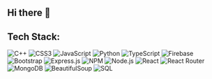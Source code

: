 ## Hi there 👋

<!--
**Slashin3/Slashin3** is a ✨ _special_ ✨ repository because its `README.md` (this file) appears on your GitHub profile.

Here are some ideas to get you started:

- 🔭 I’m currently working on ...
- 🌱 I’m currently learning ...
- 👯 I’m looking to collaborate on ...
- 🤔 I’m looking for help with ...
- 💬 Ask me about ...
- 📫 How to reach me: ...
- 😄 Pronouns: ...
- ⚡ Fun fact: ...
-->

## Tech Stack:

![C++](https://img.shields.io/badge/C%2B%2B-00599C?style=flat-square&logo=c%2B%2B&logoColor=white)
![CSS3](https://img.shields.io/badge/CSS3-1572B6?style=flat-square&logo=css3&logoColor=white)
![JavaScript](https://img.shields.io/badge/JavaScript-F7DF1E?style=flat-square&logo=javascript&logoColor=black)
![Python](https://img.shields.io/badge/Python-3776AB?style=flat-square&logo=python&logoColor=white)
![TypeScript](https://img.shields.io/badge/TypeScript-3178C6?style=flat-square&logo=typescript&logoColor=white)
![Firebase](https://img.shields.io/badge/Firebase-FFCA28?style=flat-square&logo=firebase&logoColor=black)
![Bootstrap](https://img.shields.io/badge/Bootstrap-7952B3?style=flat-square&logo=bootstrap&logoColor=white)
![Express.js](https://img.shields.io/badge/Express.js-000000?style=flat-square&logo=express&logoColor=white)
![NPM](https://img.shields.io/badge/NPM-CB3837?style=flat-square&logo=npm&logoColor=white)
![Node.js](https://img.shields.io/badge/Node.js-339933?style=flat-square&logo=node-dot-js&logoColor=white)
![React](https://img.shields.io/badge/React-61DAFB?style=flat-square&logo=react&logoColor=black)
![React Router](https://img.shields.io/badge/React_Router-CA4245?style=flat-square&logo=react-router&logoColor=white)
![MongoDB](https://img.shields.io/badge/MongoDB-47A248?style=flat-square&logo=mongodb&logoColor=white)
![BeautifulSoup](https://img.shields.io/badge/beautiful-soup)
![SQL](https://img.shields.io/badge/-SQL-000?&logo=MySQL&logoColor=4479A1)


